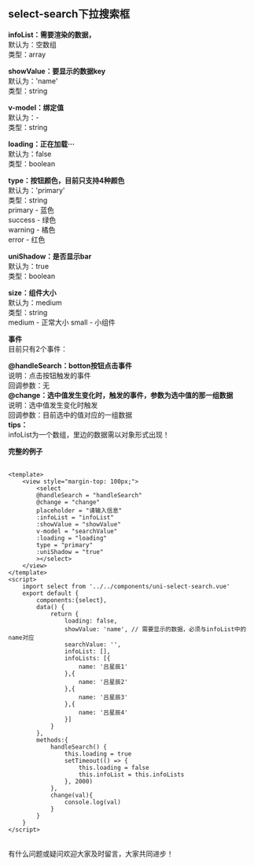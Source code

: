 ## select-search下拉搜索框<br>
**infoList：需要渲染的数据，**<br>
    默认为：空数组<br>
    类型：array<br>

**showValue：要显示的数据key**<br>
    默认为：'name'<br>
    类型：string<br>

**v-model：绑定值**<br>
    默认为：-<br>
    类型：string    <br>

**loading：正在加载···**<br>
    默认为：false<br>
    类型：boolean   <br>   

**type：按钮颜色，目前只支持4种颜色**<br>
    默认为：'primary'<br>
    类型：string  <br>
    primary - 蓝色<br>
    success - 绿色<br>
    warning - 橘色<br>
    error - 红色<br>   

**uniShadow：是否显示bar**<br>
    默认为：true<br>
    类型：boolean<br>

**size：组件大小**<br>
    默认为：medium<br>
    类型：string<br>
	medium - 正常大小
	small - 小组件



**事件**<br>
目前只有2个事件：<br>

**@handleSearch：botton按钮点击事件**<br>
    说明：点击按钮触发的事件<br>
    回调参数：无<br>
**@change：选中值发生变化时，触发的事件，参数为选中值的那一组数据**<br>
    说明：选中值发生变化时触发<br>
    回调参数：目前选中的值对应的一组数据 <br>
**tips：**<br>
    infoList为一个数组，里边的数据需以对象形式出现！<br>



**完整的例子**<br>
<br>
```
<template>
	<view style="margin-top: 100px;">
		<select
		@handleSearch = "handleSearch"
		@change = "change"
		placeholder = "请输入信息"
		:infoList = "infoList"
		:showValue = "showValue"
		v-model = "searchValue"
		:loading = "loading"
		type = "primary"
		:uniShadow = "true"
		></select>
	</view>
</template>
<script>
	import select from '../../components/uni-select-search.vue'
	export default {
		components:{select},
		data() {
			return {
				loading: false,
				showValue: 'name', // 需要显示的数据，必须与infoList中的name对应
				searchValue: '',
				infoList: [],
				infoLists: [{
					name: '吕星辰1'
				},{
					name: '吕星辰2'
				},{
					name: '吕星辰3'
				},{
					name: '吕星辰4'
				}]
			}
		},
		methods:{
			handleSearch() {
				this.loading = true
				setTimeout(() => {
					this.loading = false
					this.infoList = this.infoLists
				}, 2000)
			},
			change(val){
				console.log(val)
			}
		}
	}
</script>
```
<br>
有什么问题或疑问欢迎大家及时留言，大家共同进步！<br>



